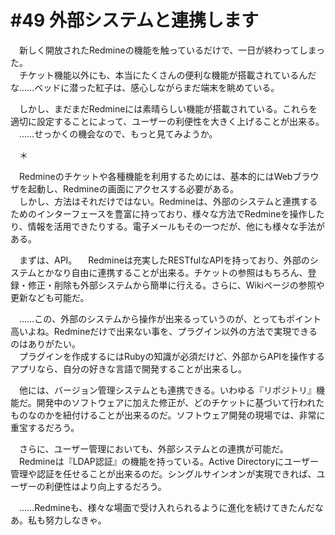 # #49 外部システムと連携します
　新しく開放されたRedmineの機能を触っているだけで、一日が終わってしまった。  
　チケット機能以外にも、本当にたくさんの便利な機能が搭載されているんだな……ベッドに潜った紅子は、感心しながらまだ端末を眺めている。

　しかし、まだまだRedmineには素晴らしい機能が搭載されている。これらを適切に設定することによって、ユーザーの利便性を大きく上げることが出来る。  
　……せっかくの機会なので、もっと見てみようか。

　＊

　Redmineのチケットや各種機能を利用するためには、基本的にはWebブラウザを起動し、Redmineの画面にアクセスする必要がある。  
　しかし、方法はそれだけではない。Redmineは、外部のシステムと連携するためのインターフェースを豊富に持っており、様々な方法でRedmineを操作したり、情報を活用できたりする。電子メールもその一つだが、他にも様々な手法がある。

　まずは、API。
　Redmineは充実したRESTfulなAPIを持っており、外部のシステムとかなり自由に連携することが出来る。チケットの参照はもちろん、登録・修正・削除も外部システムから簡単に行える。さらに、Wikiページの参照や更新なども可能だ。

　……この、外部のシステムから操作が出来るっていうのが、とってもポイント高いよね。Redmineだけで出来ない事を、プラグイン以外の方法で実現できるのはありがたい。  
　プラグインを作成するにはRubyの知識が必須だけど、外部からAPIを操作するアプリなら、自分の好きな言語で開発することが出来るし。

　他には、バージョン管理システムとも連携できる。いわゆる『リポジトリ』機能だ。開発中のソフトウェアに加えた修正が、どのチケットに基づいて行われたものなのかを紐付けることが出来るのだ。ソフトウェア開発の現場では、非常に重宝するだろう。

　さらに、ユーザー管理においても、外部システムとの連携が可能だ。  
　Redmineは『LDAP認証』の機能を持っている。Active Directoryにユーザー管理や認証を任せることが出来るのだ。シングルサインオンが実現できれば、ユーザーの利便性はより向上するだろう。

　……Redmineも、様々な場面で受け入れられるように進化を続けてきたんだなあ。私も努力しなきゃ。
